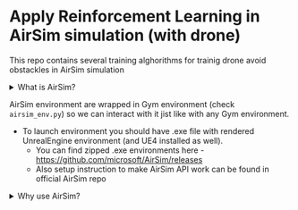 # Apply Reinforcement Learning in AirSim simulation (with drone)

This repo contains several training alghorithms for trainig drone avoid obstackles in AirSim simulation

<details>
  <summary>What is AirSim?</summary>
  official repo : 

  https://github.com/microsoft/AirSim

  AirSim good at simulation of drone physic and render of environment good enough:

  
  | <img src="https://github.com/IrDIE/AirSim_droneRL/blob/main/readme_pictures/airsim_drone_.gif" width="640" height="353"/>                |
|------------------------------------------------------------------------------------------------------------------------------------------|
| <img src="https://media.giphy.com/media/vFKqnCdLPNOKc/giphy.gif" width="20" height="20"/>  most important - AirSim have nice API :heart: |


</details>


AirSim environment are wrapped in Gym environment (check `airsim_env.py`) so we can interact with it jist like with any Gym environment.

* To launch environment you should have .exe file with rendered UnrealEngine environment (and UE4 installed as well). 
  * You can find zipped .exe environments here - https://github.com/microsoft/AirSim/releases
  * Also setup instruction to make AirSim API work can be found in official AirSim repo

<details>
  <summary>Why use AirSim?</summary>
  <img src="https://github.com/IrDIE/AirSim_droneRL/blob/main/readme_pictures/why_airsim.png" width="705" height="408"/>  
  source - https://imrclab.github.io/workshop-uav-sims-icra2023/papers/RS4UAVs_paper_10.pdf


</details>
